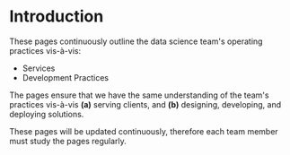 # Introduction

These pages continuously outline the data science team's operating practices vis-à-vis:

* Services
* Development Practices

The pages ensure that we have the same understanding of the team's practices vis-à-vis **(a)** serving clients, and **(b)** designing, developing, and deploying solutions.

These pages will be updated continuously, therefore each team member must study the pages regularly.

<br>
<br>
<br>
<br>

<br>
<br>
<br>
<br>
